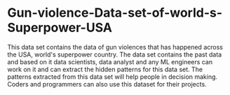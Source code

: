 # Gun-violence-Data-set-of-world-s-Superpower-USA

This data set contains the data of gun violences that has happened across the USA, world's superpower country.
The data set contains the past data and based on it data scientists, data analyst and any ML engineers can work on it and can extract the hidden patterns for this data set.
The patterns extracted from this data set will help people in decision making.
Coders and programmers can also use this dataset for their projects.
